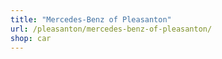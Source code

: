 ```yaml
---
title: "Mercedes-Benz of Pleasanton"
url: /pleasanton/mercedes-benz-of-pleasanton/
shop: car
---
```

